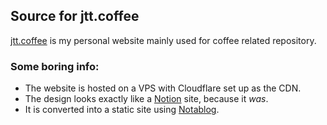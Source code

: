 ## Source for jtt.coffee

[jtt.coffee](https://jtt.coffee) is my personal website mainly used for coffee related repository.

### Some boring info:

* The website is hosted on a VPS with Cloudflare set up as the CDN.
* The design looks exactly like a [Notion](https://notion.so) site, because it *was*.
* It is converted into a static site using [Notablog](https://github.com/dragonman225/notablog).

